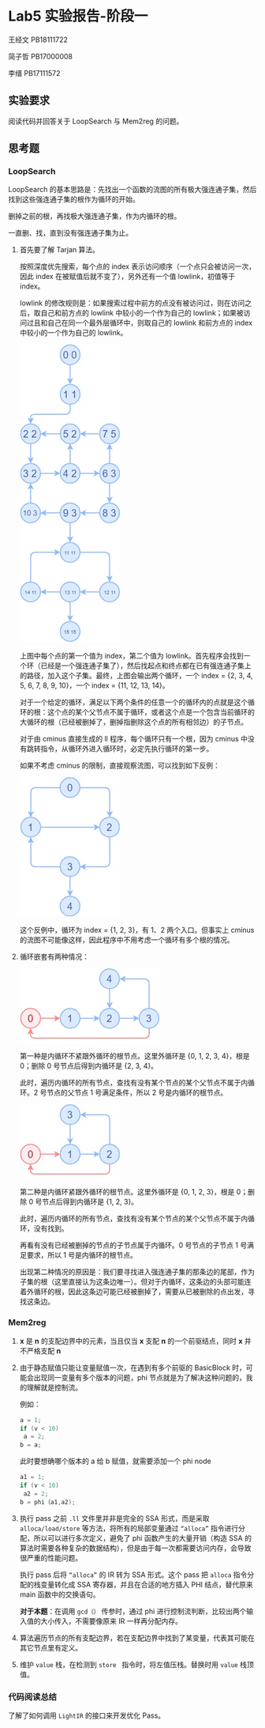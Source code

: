 # Lab5 实验报告-阶段一

王经文 PB18111722

简子哲 PB17000008

李缙 PB17111572

## 实验要求

阅读代码并回答关于 LoopSearch 与 Mem2reg 的问题。

## 思考题
### LoopSearch

LoopSearch 的基本思路是：先找出一个函数的流图的所有极大强连通子集，然后找到这些强连通子集的根作为循环的开始。

删掉之前的根，再找极大强连通子集，作为内循环的根。

一直删、找，直到没有强连通子集为止。

1. 首先要了解 Tarjan 算法。

   按照深度优先搜索，每个点的 index 表示访问顺序（一个点只会被访问一次，因此 index 在被赋值后就不变了），另外还有一个值 lowlink，初值等于 index。

   lowlink 的修改规则是：如果搜索过程中前方的点没有被访问过，则在访问之后，取自己和前方点的 lowlink 中较小的一个作为自己的 lowlink；如果被访问过且和自己在同一个最外层循环中，则取自己的 lowlink 和前方点的 index 中较小的一个作为自己的 lowlink。

   ![tarjanexample](figs/tarjanexample.jpg)

   上图中每个点的第一个值为 index，第二个值为 lowlink。首先程序会找到一个环（已经是一个强连通子集了），然后找起点和终点都在已有强连通子集上的路径，加入这个子集。最终，上图会输出两个循环，一个 index = {2, 3, 4, 5, 6, 7, 8, 9, 10}，一个 index = {11, 12, 13, 14}。

   对于一个给定的循环，满足以下两个条件的任意一个的循环内的点就是这个循环的根：这个点的某个父节点不属于循环，或者这个点是一个包含当前循环的大循环的根（已经被删掉了，删掉指删除这个点的所有相邻边）的子节点。

   对于由 cminus 直接生成的 ll 程序，每个循环只有一个根，因为 cminus 中没有跳转指令，从循环外进入循环时，必定先执行循环的第一步。

   如果不考虑 cminus 的限制，直接观察流图，可以找到如下反例：

   ![oppose](figs/oppose.jpg)

   这个反例中，循环为 index = {1, 2, 3}，有 1、2 两个入口。但事实上 cminus 的流图不可能像这样，因此程序中不用考虑一个循环有多个根的情况。

2. 循环嵌套有两种情况：

   ![loop_case_1](figs/loop_case_1.jpg)

   第一种是内循环不紧跟外循环的根节点。这里外循环是 {0, 1, 2, 3, 4}，根是 0；删除 0 号节点后得到内循环是 {2, 3, 4}。

   此时，遍历内循环的所有节点，查找有没有某个节点的某个父节点不属于内循环。2 号节点的父节点 1 号满足条件，所以 2 号是内循环的根节点。

   ![loop_case_2](figs/loop_case_2.jpg)

   第二种是内循环紧跟外循环的根节点。这里外循环是 {0, 1, 2, 3}，根是 0；删除 0 号节点后得到内循环是 {1, 2, 3}。

   此时，遍历内循环的所有节点，查找有没有某个节点的某个父节点不属于内循环，没有找到。

   再看有没有已经被删掉的节点的子节点属于内循环。0 号节点的子节点 1 号满足要求，所以 1 号是内循环的根节点。

   出现第二种情况的原因是：我们要寻找进入强连通子集的那条边的尾部，作为子集的根（这里直接认为这条边唯一）。但对于内循环，这条边的头部可能连着外循环的根，因此这条边可能已经被删掉了，需要从已被删除的点出发，寻找这条边。


### Mem2reg
1. **x** 是 **n** 的支配边界中的元素，当且仅当 **x** 支配 **n** 的一个前驱结点，同时 **x** 并不严格支配 **n**

2. 由于静态赋值只能让变量赋值一次，在遇到有多个前驱的 BasicBlock 时，可能会出现同一变量有多个版本的问题，phi 节点就是为了解决这种问题的，我的理解就是控制流。

   例如：

   ```c
   a = 1;
   if (v < 10)
   	a = 2;
   b = a;
   ```

   此时要想确哪个版本的 a 给 b 赋值，就需要添加一个 phi node

   ```c
   a1 = 1;
   if (v < 10)
   	a2 = 2;
   b = phi（a1,a2);
   ```

3. 执行 pass 之前 `.ll` 文件里并非是完全的 SSA 形式，而是采取 `alloca/load/store` 等方法，将所有的局部变量通过 `“alloca”` 指令进行分配，所以可以进行多次定义，避免了 phi 函数产生的大量开销（构造 SSA 的算法时需要各种复杂的数据结构），但是由于每一次都需要访问内存，会导致很严重的性能问题。

   执行 pass 后将 `“alloca”` 的 IR 转为 SSA 形式。这个 pass 把 `alloca` 指令分配的栈变量转化成 SSA 寄存器，并且在合适的地方插入 PHI 结点，替代原来 main 函数中的交换语句。

   **对于本题**：在调用 `gcd（）` 传参时，通过 phi 进行控制流判断，比较出两个输入值的大小传入，不需要像原来 IR 一样再分配内存。

4. 算法遍历节点的所有支配边界，若在支配边界中找到了某变量，代表其可能在其它节点里有定义。

5. 维护 `value` 栈，在检测到 `store ` 指令时，将左值压栈。替换时用 `value` 栈顶值。

### 代码阅读总结

了解了如何调用 `LightIR` 的接口来开发优化 Pass。
